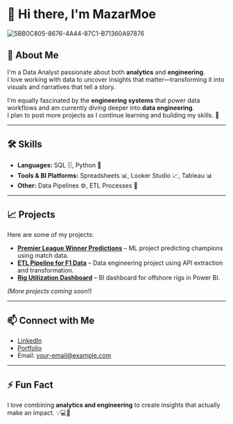 # 👋 Hi there, I'm MazarMoe


![5BB0C805-8676-4A44-87C1-B71360A97876](https://github.com/user-attachments/assets/eafe9d65-6196-48e8-ac21-636a24395ac7)


## 💼 About Me
I'm a Data Analyst passionate about both **analytics** and **engineering**.  
I love working with data to uncover insights that matter—transforming it into visuals and narratives that tell a story.  

I'm equally fascinated by the **engineering systems** that power data workflows and am currently diving deeper into **data engineering**.  
I plan to post more projects as I continue learning and building my skills. 🚀

---

## 🛠️ Skills

- **Languages:** SQL 🗄️, Python 🐍  
- **Tools & BI Platforms:** Spreadsheets 📊, Looker Studio 📈, Tableau 📊  
- **Other:** Data Pipelines ⚙️, ETL Processes 🔄  

---

## 📈 Projects
Here are some of my projects:  

- **[Premier League Winner Predictions](https://github.com/MazarMoe/Data-Projects)** – ML project predicting champions using match data.  
- **[ETL Pipeline for F1 Data](https://github.com/MazarMoe/Data-Projects)** – Data engineering project using API extraction and transformation.  
- **[Rig Utilization Dashboard](https://github.com/MazarMoe/Data-Projects)** – BI dashboard for offshore rigs in Power BI.  

*(More projects coming soon!)*

---

## 📫 Connect with Me
- [LinkedIn](https://www.linkedin.com/in/your-linkedin/)  
- [Portfolio](https://www.datascienceportfol.io/Mazar_elzain)  
- Email: your-email@example.com  

---

## ⚡ Fun Fact
I love combining **analytics and engineering** to create insights that actually make an impact. 💡💻🚀
